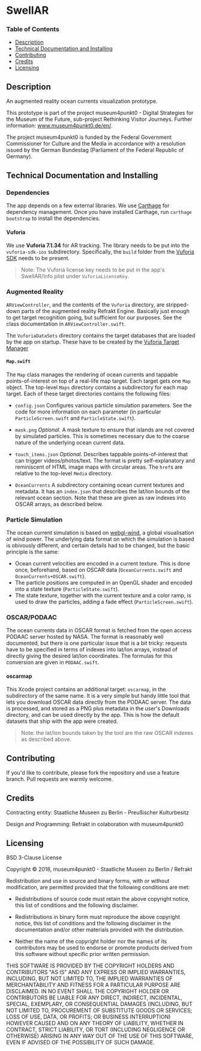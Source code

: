 #  SwellAR

### Table of Contents  
- [Description](#Description)  
- [Technical Documentation and Installing](#Technical-Documentation-and-Installing)
- [Contributing](#Contributing)  
- [Credits](#Credits) 
- [Licensing](#Licensing)  

## Description

An augmented reality ocean currents visualization prototype. 

This prototype is part of the project museum4punkt0 - Digital Strategies for the Museum of the Future, sub-project Rethinking Visitor Journeys. Further information: www.museum4punkt0.de/en/.  

The project museum4punkt0 is funded by the Federal Government Commissioner for Culture and the Media in accordance with a resolution issued by the German Bundestag (Parliament of the Federal Republic of Germany).

## Technical Documentation and Installing
### Dependencies

The app depends on a few external libraries. We use [Carthage](https://github.com/Carthage/Carthage) for dependency management. Once you have installed Carthage, run `carthage bootstrap` to install the dependencies.

#### Vuforia

We use **Vuforia 7.1.34** for AR tracking. The library needs to be put into the `vuforia-sdk-ios` subdirectory. Specifically, the `build` folder from the [Vuforia SDK](https://developer.vuforia.com/downloads/sdk) needs to be present.

> Note: The Vuforia license key needs to be put in the app's SwellAR/Info.plist under `VuforiaLicenseKey`.
     
### Augmented Reality

`ARViewController`, and the contents of the `Vuforia` directory, are stripped-down parts of the augmented reality Refrakt Engine. Basically just enough to get target recognition going, but sufficient for our purposes. See the class documentation in `ARViewController.swift`.

The `VuforiaDataSets` directory contains the target databases that are loaded by the app on startup. These have to be created by the [Vuforia Target Manager](https://developer.vuforia.com/target-manager)

#### `Map.swift`

The `Map` class manages the rendering of ocean currents and tappable points-of-interest on top of a real-life map target. Each target gets one `Map` object. The top-level `Maps` directory contains a subdirectory for each map target. Each of these target directories contains the following files:

- `config.json`
Configures various particle simulation parameters. See the code for more information on each parameter (in particular `ParticleScreen.swift` and `ParticleState.swift`).

- `mask.png` 
*Optional.* A mask texture to ensure that islands are not covered by simulated particles. This is sometimes necessary due to the coarse nature of the underlying ocean current data.

- `touch_items.json` 
*Optional.*  Describes tappable points-of-interest that can trigger videos/photos/text. The format is pretty self-explanatory and reminiscent of HTML image maps with circular areas. The `href`s are relative to the top-level `Media` directory.

- `OceanCurrents`
A subdirectory containing ocean current textures and metadata. It has an `index.json` that describes the lat/lon bounds of the relevant ocean section. Note that these are given as raw indexes into OSCAR arrays, as described below.

### Particle Simulation

The ocean current simulation is based on [webgl-wind](https://github.com/mapbox/webgl-wind), a global visualisation of wind power. The underlying data format on which the simulation is based is obivously different, and certain details had to be changed, but the basic principle is the same: 

- Ocean current velocities are encoded in a current texture. This is done once, beforehand, based on OSCAR data (`OceanCurrents.swift` and `OceanCurrents+OSCAR.swift`).
- The particle positions are computed in an OpenGL shader and encoded into a state texture (`ParticleState.swift`).
- The state texture, together with the current texture and a color ramp, is used to draw the particles, adding a fade effect (`ParticleScreen.swift`).

### OSCAR/PODAAC

The ocean currents data in OSCAR format is fetched from the open access PODAAC server hosted by NASA. The format is reasonably well documented, but there is one particular issue that is a bit tricky: requests have to be specified in terms of indexes into lat/lon arrays, instead of directly giving the desired lat/lon coordinates. The formulas for this conversion are given in `PODAAC.swift`.

#### oscarmap

This Xcode project contains an additional target: `oscarmap`, in the subdirectory of the same name. It is a very simple but handy little tool that lets you download OSCAR data directly from the PODAAC server. The data is processed, and stored as a PNG plus metadata in the user's Downloads directory, and can be used directly by the app. This is how the default datasets that ship with the app were created.

> Note: the lat/lon bounds taken by the tool are the raw OSCAR indexes as described above.

## Contributing
If you'd like to contribute, please fork the repository and use a feature branch. Pull requests are warmly welcome.

## Credits
Contracting entity: Staatliche Museen zu Berlin - Preußischer Kulturbesitz

Design and Programming: Refrakt in colaboration with museum4punkt0

## Licensing

BSD 3-Clause License

Copyright © 2018, museum4punkt0 - Staatliche Museen zu Berlin / Refrakt

Redistribution and use in source and binary forms, with or without
modification, are permitted provided that the following conditions are met:

* Redistributions of source code must retain the above copyright notice, this
  list of conditions and the following disclaimer.

* Redistributions in binary form must reproduce the above copyright notice,
  this list of conditions and the following disclaimer in the documentation
  and/or other materials provided with the distribution.

* Neither the name of the copyright holder nor the names of its
  contributors may be used to endorse or promote products derived from
  this software without specific prior written permission.

THIS SOFTWARE IS PROVIDED BY THE COPYRIGHT HOLDERS AND CONTRIBUTORS "AS IS"
AND ANY EXPRESS OR IMPLIED WARRANTIES, INCLUDING, BUT NOT LIMITED TO, THE
IMPLIED WARRANTIES OF MERCHANTABILITY AND FITNESS FOR A PARTICULAR PURPOSE ARE
DISCLAIMED. IN NO EVENT SHALL THE COPYRIGHT HOLDER OR CONTRIBUTORS BE LIABLE
FOR ANY DIRECT, INDIRECT, INCIDENTAL, SPECIAL, EXEMPLARY, OR CONSEQUENTIAL
DAMAGES (INCLUDING, BUT NOT LIMITED TO, PROCUREMENT OF SUBSTITUTE GOODS OR
SERVICES; LOSS OF USE, DATA, OR PROFITS; OR BUSINESS INTERRUPTION) HOWEVER
CAUSED AND ON ANY THEORY OF LIABILITY, WHETHER IN CONTRACT, STRICT LIABILITY,
OR TORT (INCLUDING NEGLIGENCE OR OTHERWISE) ARISING IN ANY WAY OUT OF THE USE
OF THIS SOFTWARE, EVEN IF ADVISED OF THE POSSIBILITY OF SUCH DAMAGE.
